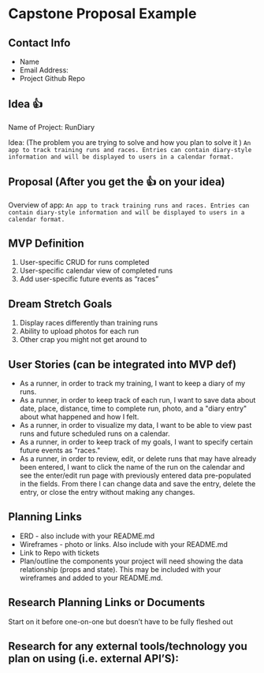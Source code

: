 # Capstone Proposal Example
## Contact Info 
* Name
* Email Address: 
* Project Github Repo 

## Idea 👍
Name of Project: RunDiary

Idea: (The problem you are trying to solve and how you plan to solve it ) 
`An app to track training runs and races. Entries can contain diary-style information and will be displayed to users in a calendar format.`

## Proposal (After you get the 👍 on your idea)

Overview of app: 
`An app to track training runs and races. Entries can contain diary-style information and will be displayed to users in a calendar format.`


## MVP Definition
1. User-specific CRUD for runs completed
1. User-specific calendar view of completed runs
1. Add user-specific future events as “races”


## Dream Stretch Goals
1. Display races differently than training runs
1. Ability to upload photos for each run
1. Other crap you might not get around to

## User Stories (can be integrated into MVP def)
* As a runner, in order to track my training, I want to keep a diary of my runs.
* As a runner, in order to keep track of each run, I want to save data about date, place, distance, time to complete run, photo, and a "diary entry" about what happened and how I felt.
* As a runner, in order to visualize my data, I want to be able to view past runs and future scheduled runs on a calendar.
* As a runner, in order to keep track of my goals, I want to specify certain future events as "races."
* As a runner, in order to review, edit, or delete runs that may have already been entered, I want to click the name of the run on the calendar and see the enter/edit run page with previously entered data pre-populated in the fields. From there I can change data and save the entry, delete the entry, or close the entry without making any changes.

## Planning Links
* ERD - also include with your README.md
* Wireframes - photo or links. Also include with your README.md
* Link to Repo with tickets
* Plan/outline the components your project will need showing the data relationship (props and state). This may be included with your wireframes and added to your README.md.

## Research Planning Links or Documents 
Start on it before one-on-one but doesn’t have to be fully fleshed out

## Research for any external tools/technology you plan on using (i.e. external API’S): 

